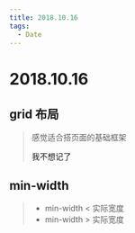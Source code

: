 ```yaml
---
title: 2018.10.16
tags: 
  - Date
---
```

# 2018.10.16

## grid 布局

> 感觉适合搭页面的基础框架
>
> <a href="http://www.css88.com/archives/8510" style="text-decoration:none;">我不想记了</a>

## min-width

> - min-width < 实际宽度
> - min-width > 实际宽度